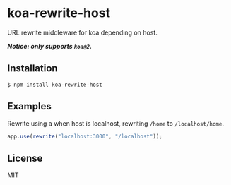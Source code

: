 # koa-rewrite-host

URL rewrite middleware for koa depending on host.

**_Notice: only supports `koa@2`._**

## Installation

```
$ npm install koa-rewrite-host
```

## Examples

Rewrite using a when host is localhost, rewriting `/home` to `/localhost/home`.

```js
app.use(rewrite("localhost:3000", "/localhost"));
```

## License

MIT
